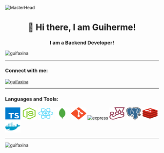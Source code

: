 ![MasterHead](https://i.imgur.com/9I5f146.png)
<h1 align="center">👋 Hi there, I am Guiherme!</h1>
<h3 align="center">I am a Backend Developer!</h3>

<p align="left"> <img src="https://komarev.com/ghpvc/?username=guifaxina&label=Profile%20views&color=0e75b6&style=flat" alt="guifaxina" /> </p>

<hr />

<h3 align="left">Connect with me:</h3>
<p align="left">
<a href="https://linkedin.com/in/guifaxina" target="blank"><img align="center" src="https://raw.githubusercontent.com/rahuldkjain/github-profile-readme-generator/master/src/images/icons/Social/linked-in-alt.svg" alt="guifaxina" height="30" width="40" /></a>
</p>
<hr />
<h3 align="left">Languages and Tools:</h3>
<p align="left"> 
  <img src="https://raw.githubusercontent.com/devicons/devicon/master/icons/typescript/typescript-original.svg" alt="typescript" width="50" height="40"/>
  <img src="https://raw.githubusercontent.com/devicons/devicon/master/icons/nodejs/nodejs-original.svg" alt="nodejs" width="50" height="40"/>
  <img src="https://raw.githubusercontent.com/devicons/devicon/master/icons/react/react-original.svg" alt="react" width="50" height="40"/>
  <img src="https://raw.githubusercontent.com/devicons/devicon/master/icons/mongodb/mongodb-plain.svg" alt="mongodb" width="50" height="40"/>
  <img src="https://raw.githubusercontent.com/devicons/devicon/master/icons/git/git-plain.svg" alt="git" width="50" height="40"/>
  <img src="https://skillicons.dev/icons?i=express" alt="express" width="50" height="40"/>
  <img src="https://github.com/devicons/devicon/blob/master/icons/jest/jest-plain.svg" alt="jest" width="50" height="40"/>
  <img src="https://github.com/devicons/devicon/blob/master/icons/postgresql/postgresql-original.svg" alt="postgres" width="50" height="40"/>
  <img src="https://github.com/devicons/devicon/blob/master/icons/redis/redis-original.svg" alt="redis" width="50" height="40"/>
  <img src="https://github.com/devicons/devicon/blob/master/icons/docker/docker-plain.svg" alt="docker" width="50" height="40"/>
</p>
<hr />

<div text-align='center'>
<span><img align="left" width='365px' height='165px' src="https://github-readme-stats.vercel.app/api/top-langs?username=guifaxina&show_icons=true&locale=en&layout=compact" alt="guifaxina" /></span>
